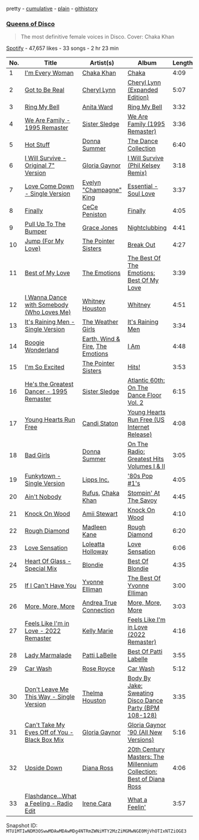 pretty - [cumulative](/playlists/cumulative/37i9dQZF1DXdJyxIBq7Xdy.md) - [plain](/playlists/plain/37i9dQZF1DXdJyxIBq7Xdy) - [githistory](https://github.githistory.xyz/mackorone/spotify-playlist-archive/blob/main/playlists/plain/37i9dQZF1DXdJyxIBq7Xdy)

### [Queens of Disco](https://open.spotify.com/playlist/37i9dQZF1DXdJyxIBq7Xdy)

> The most definitive female voices in Disco\. Cover: Chaka Khan

[Spotify](https://open.spotify.com/user/spotify) - 47,657 likes - 33 songs - 2 hr 23 min

| No. | Title | Artist(s) | Album | Length |
|---|---|---|---|---|
| 1 | [I'm Every Woman](https://open.spotify.com/track/1oFiPGBafH9Woo9AMwgBSl) | [Chaka Khan](https://open.spotify.com/artist/6mQfAAqZGBzIfrmlZCeaYT) | [Chaka](https://open.spotify.com/album/2lvaLIoEg3hwL2dybu6zTC) | 4:09 |
| 2 | [Got to Be Real](https://open.spotify.com/track/58r4JuwHhXLAkttkaUZfLw) | [Cheryl Lynn](https://open.spotify.com/artist/6UfoTQXaV3DuqtDVjZIxwZ) | [Cheryl Lynn \(Expanded Edition\)](https://open.spotify.com/album/059jmsqbxhu2n78LMS0H3P) | 5:07 |
| 3 | [Ring My Bell](https://open.spotify.com/track/2BEArHIJsI5fxYEpCZv2sF) | [Anita Ward](https://open.spotify.com/artist/3Dd6jD1AApgtNoU6SJWR7P) | [Ring My Bell](https://open.spotify.com/album/5iGr1ahzViyPqmOUxSzYWo) | 3:32 |
| 4 | [We Are Family \- 1995 Remaster](https://open.spotify.com/track/5IKLwqBQG6KU6MP2zP80Nu) | [Sister Sledge](https://open.spotify.com/artist/6gkWznnJkdkwRPVcmnrays) | [We Are Family \(1995 Remaster\)](https://open.spotify.com/album/4GSidaoqyGNwaG5mNKmuLT) | 3:36 |
| 5 | [Hot Stuff](https://open.spotify.com/track/424pNN5XqYHje4vNpuHgBT) | [Donna Summer](https://open.spotify.com/artist/2eogQKWWoohI3BSnoG7E2U) | [The Dance Collection](https://open.spotify.com/album/7FqRt16IDbD2LvgJ4Otqcp) | 6:40 |
| 6 | [I Will Survive \- Original 7" Version](https://open.spotify.com/track/6fw12s3vAJQAt7lbICodwC) | [Gloria Gaynor](https://open.spotify.com/artist/6V6WCgi7waF55bJmylC4H5) | [I Will Survive \(Phil Kelsey Remix\)](https://open.spotify.com/album/0afBUyhZUpKrvV9gxWWXM1) | 3:18 |
| 7 | [Love Come Down \- Single Version](https://open.spotify.com/track/3ZpSFamHHJE4kL59IePR7P) | [Evelyn "Champagne" King](https://open.spotify.com/artist/4JCt4xrbbBB9blkKwNlcJ7) | [Essential \- Soul Love](https://open.spotify.com/album/7LNiJbdcg604Tfr5revoL6) | 3:37 |
| 8 | [Finally](https://open.spotify.com/track/0uqvSVhGgQTIdj9G51vhvv) | [CeCe Peniston](https://open.spotify.com/artist/5UoVLCWzOKMIJ9iioof9OD) | [Finally](https://open.spotify.com/album/3REpPYjJhtaeJc4Mo1v4Ip) | 4:05 |
| 9 | [Pull Up To The Bumper](https://open.spotify.com/track/653Fi3bqMxQQQmjw72ur6G) | [Grace Jones](https://open.spotify.com/artist/2f9ZiYA2ic1r1voObUimdd) | [Nightclubbing](https://open.spotify.com/album/4RmUcjaKiuQIw3NGMrjBca) | 4:41 |
| 10 | [Jump \(For My Love\)](https://open.spotify.com/track/3L9ClO1W5KmebIXTrlKShF) | [The Pointer Sisters](https://open.spotify.com/artist/2kreKea2n96dXjcyAU9j5N) | [Break Out](https://open.spotify.com/album/0Kmw2yUjTfdaN1son7GTp5) | 4:27 |
| 11 | [Best of My Love](https://open.spotify.com/track/6UjlpJhUqOQqv0hrb38IDI) | [The Emotions](https://open.spotify.com/artist/64CuUOOirKmdAYLQSfaOyr) | [The Best Of The Emotions: Best Of My Love](https://open.spotify.com/album/30OwtFBugzMGsAYhXzEBEP) | 3:39 |
| 12 | [I Wanna Dance with Somebody \(Who Loves Me\)](https://open.spotify.com/track/2tUBqZG2AbRi7Q0BIrVrEj) | [Whitney Houston](https://open.spotify.com/artist/6XpaIBNiVzIetEPCWDvAFP) | [Whitney](https://open.spotify.com/album/5Vdzprr5cOqXQo44eHeV7t) | 4:51 |
| 13 | [It's Raining Men \- Single Version](https://open.spotify.com/track/1SfYqNab6yiVBKUHhEXGAD) | [The Weather Girls](https://open.spotify.com/artist/19xz1vcuKNjniGEftTOSSH) | [It's Raining Men](https://open.spotify.com/album/29FzCeOr6UcJ1ilcbWwoyF) | 3:34 |
| 14 | [Boogie Wonderland](https://open.spotify.com/track/6ztstiyZL6FXzh4aG46ZPD) | [Earth, Wind & Fire](https://open.spotify.com/artist/4QQgXkCYTt3BlENzhyNETg), [The Emotions](https://open.spotify.com/artist/64CuUOOirKmdAYLQSfaOyr) | [I Am](https://open.spotify.com/album/4RLVTxnuVN5ZWZqBFnaaQt) | 4:48 |
| 15 | [I'm So Excited](https://open.spotify.com/track/1XvrMOEi2oLFYdrkfIX3xG) | [The Pointer Sisters](https://open.spotify.com/artist/2kreKea2n96dXjcyAU9j5N) | [Hits!](https://open.spotify.com/album/0LBcWbF2oWhRfCbbUyB35L) | 3:53 |
| 16 | [He's the Greatest Dancer \- 1995 Remaster](https://open.spotify.com/track/5MuNxNox3zTanAFIO5KcTl) | [Sister Sledge](https://open.spotify.com/artist/6gkWznnJkdkwRPVcmnrays) | [Atlantic 60th: On The Dance Floor Vol\. 2](https://open.spotify.com/album/7liGswqymvHdcDREn3FQDz) | 6:15 |
| 17 | [Young Hearts Run Free](https://open.spotify.com/track/3MFa9idQuY4iJLWsZl3tIQ) | [Candi Staton](https://open.spotify.com/artist/3S34Unhn5yRcaH5K9aU5Et) | [Young Hearts Run Free \(US Internet Release\)](https://open.spotify.com/album/39ntuIhbcC8rsmRV2qXkmZ) | 4:08 |
| 18 | [Bad Girls](https://open.spotify.com/track/70lxKQgs7U1W0IWPVs9NVv) | [Donna Summer](https://open.spotify.com/artist/2eogQKWWoohI3BSnoG7E2U) | [On The Radio: Greatest Hits Volumes I & II](https://open.spotify.com/album/1DeQ0MqQiY2RpMSMFEsILA) | 3:05 |
| 19 | [Funkytown \- Single Version](https://open.spotify.com/track/0B5kY9i9bmP7554oU4jRoO) | [Lipps Inc.](https://open.spotify.com/artist/0lwRI7lvmlRY5DiA5Xa6wQ) | ['80s Pop \#1's](https://open.spotify.com/album/4Z1n0xes29RVzPttal9QOY) | 4:05 |
| 20 | [Ain't Nobody](https://open.spotify.com/track/53Za5vyGc1x7GxgJVRjRKc) | [Rufus](https://open.spotify.com/artist/3MCjwjfIor5FkK3h639qkW), [Chaka Khan](https://open.spotify.com/artist/6mQfAAqZGBzIfrmlZCeaYT) | [Stompin' At The Savoy](https://open.spotify.com/album/3j0kxKahatiR5d0sPPtTjP) | 4:45 |
| 21 | [Knock On Wood](https://open.spotify.com/track/081prZUECLXcWgmg98FxDS) | [Amii Stewart](https://open.spotify.com/artist/7GPNaPWw3STF8NYp39pd8G) | [Knock On Wood](https://open.spotify.com/album/7knNWrNpy0By8sLlgxnfki) | 4:10 |
| 22 | [Rough Diamond](https://open.spotify.com/track/0xeHrqvJVonxLfhhklFSsp) | [Madleen Kane](https://open.spotify.com/artist/2nCH7NlCpkfhzJMS4opstC) | [Rough Diamond](https://open.spotify.com/album/5ENQf6cVALR7MGWP50D7xY) | 6:20 |
| 23 | [Love Sensation](https://open.spotify.com/track/4OmDRl8nlE1IkWkwS82nY3) | [Loleatta Holloway](https://open.spotify.com/artist/3m5hegxlB80Z2zQb1893pc) | [Love Sensation](https://open.spotify.com/album/4eK7j8ZSR9AGn3mR8WGqtr) | 6:06 |
| 24 | [Heart Of Glass \- Special Mix](https://open.spotify.com/track/0a4agFmqHXxcZl1nho1BxM) | [Blondie](https://open.spotify.com/artist/4tpUmLEVLCGFr93o8hFFIB) | [Best Of Blondie](https://open.spotify.com/album/7mEjsBlRmfP63cH1gdPT6A) | 4:35 |
| 25 | [If I Can't Have You](https://open.spotify.com/track/0QjPiq9Wka9I1b4uzWETYI) | [Yvonne Elliman](https://open.spotify.com/artist/2d6JU9LvNhZR7AAtu4x2rS) | [The Best Of Yvonne Elliman](https://open.spotify.com/album/0AzxFeB4qg0FXpmXTDuyDj) | 3:00 |
| 26 | [More, More, More](https://open.spotify.com/track/4hepyFFOO9I7oZCNn3T2sz) | [Andrea True Connection](https://open.spotify.com/artist/3GHovBcEWpbnwCZDPF9GpM) | [More, More, More](https://open.spotify.com/album/4xQKeiJzX2EmCXt5XdGiTN) | 3:03 |
| 27 | [Feels Like I'm in Love \- 2022 Remaster](https://open.spotify.com/track/0zDxwumKmmwzNPYeEQMulS) | [Kelly Marie](https://open.spotify.com/artist/5lD4NOWjS7yf69zIK46Chy) | [Feels Like I'm in Love \(2022 Remaster\)](https://open.spotify.com/album/2cmLplrGf2m2oxZbuYn5JK) | 4:16 |
| 28 | [Lady Marmalade](https://open.spotify.com/track/3GGcwG519BTMdvMeFy7meT) | [Patti LaBelle](https://open.spotify.com/artist/0ty0xha1dbprYIUAQufkFn) | [Best Of Patti Labelle](https://open.spotify.com/album/2fgrmnOGJzwU79xlHe4Iub) | 3:55 |
| 29 | [Car Wash](https://open.spotify.com/track/1tJtx09XQnxaynZLOaTNfZ) | [Rose Royce](https://open.spotify.com/artist/1OxJzMLmR9l5zPLap9OxuO) | [Car Wash](https://open.spotify.com/album/0MRZwmzgulNr9oSGomArxL) | 5:12 |
| 30 | [Don't Leave Me This Way \- Single Version](https://open.spotify.com/track/1ygacgsmdK4Y1WQcJuZQHb) | [Thelma Houston](https://open.spotify.com/artist/3sgUnR8TF35euWEV07RPyO) | [Body By Jake: Sweating Disco Dance Party \(BPM 108\-128\)](https://open.spotify.com/album/4HUQKX2KZzR18h4sG5FUrG) | 3:35 |
| 31 | [Can't Take My Eyes Off of You \- Black Box Mix](https://open.spotify.com/track/1ip1ULxxvAzaqH3VqKObdu) | [Gloria Gaynor](https://open.spotify.com/artist/6V6WCgi7waF55bJmylC4H5) | [Gloria Gaynor '90 \(All New Versions\)](https://open.spotify.com/album/3mn5uMVqqN1WPA2Jwd8lfk) | 5:16 |
| 32 | [Upside Down](https://open.spotify.com/track/76as3dkOkHGMAvwmaKXPMD) | [Diana Ross](https://open.spotify.com/artist/3MdG05syQeRYPPcClLaUGl) | [20th Century Masters: The Millennium Collection: Best of Diana Ross](https://open.spotify.com/album/54fyYXrRRfl7sMJYF8FXcX) | 4:06 |
| 33 | [Flashdance...What a Feeling \- Radio Edit](https://open.spotify.com/track/3cbV252akVZInSvJk7jAYX) | [Irene Cara](https://open.spotify.com/artist/3oZa8Xs6IjlIUGLAhVyK4G) | [What a Feelin'](https://open.spotify.com/album/0BK4XIgJ3AublHWN48vNzS) | 3:57 |

Snapshot ID: `MTU1MTIwNDM3OSwwMDAwMDAwMDg4NTRmZWNiMTY2MzZiMGMwNGE0MjVhOTIxNTZiOGE3`
